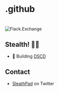 # .github<h1 align="center">
  <img src="https://i.ibb.co/v4G4WbS/User-support.png" alt="Flack.Exchange" />
</h1>

## Stealth! 🥷🏾

- 🦔 Building  [DSCD]([https://flack.exchange/]) 

## Contact

- [SleathPad](https://twitter.com/FlackExchange) on Twitter
